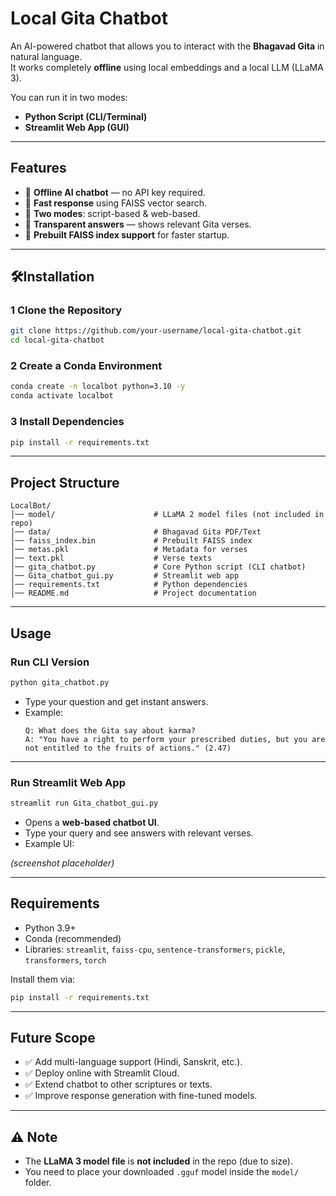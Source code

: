 
# Local Gita Chatbot  

An AI-powered chatbot that allows you to interact with the **Bhagavad Gita** in natural language.  
It works completely **offline** using local embeddings and a local LLM (LLaMA 3).  

You can run it in two modes:  
- **Python Script (CLI/Terminal)**  
- **Streamlit Web App (GUI)**  

---

##  Features
- 🔹 **Offline AI chatbot** — no API key required.  
- 🔹 **Fast response** using FAISS vector search.  
- 🔹 **Two modes**: script-based & web-based.  
- 🔹 **Transparent answers** — shows relevant Gita verses.  
- 🔹 **Prebuilt FAISS index support** for faster startup.  

---

## 🛠Installation

### 1️ Clone the Repository
```bash
git clone https://github.com/your-username/local-gita-chatbot.git
cd local-gita-chatbot
```

### 2️ Create a Conda Environment
```bash
conda create -n localbot python=3.10 -y
conda activate localbot
```

### 3️ Install Dependencies
```bash
pip install -r requirements.txt
```

---

##  Project Structure
```
LocalBot/
│── model/                      # LLaMA 2 model files (not included in repo)
│── data/                       # Bhagavad Gita PDF/Text
│── faiss_index.bin             # Prebuilt FAISS index
│── metas.pkl                   # Metadata for verses
│── text.pkl                    # Verse texts
│── gita_chatbot.py             # Core Python script (CLI chatbot)
│── Gita_chatbot_gui.py         # Streamlit web app
│── requirements.txt            # Python dependencies
│── README.md                   # Project documentation
```

---

##  Usage

###  Run CLI Version
```bash
python gita_chatbot.py
```
- Type your question and get instant answers.  
- Example:  
  ```
  Q: What does the Gita say about karma?
  A: "You have a right to perform your prescribed duties, but you are not entitled to the fruits of actions." (2.47)
  ```

---

###  Run Streamlit Web App
```bash
streamlit run Gita_chatbot_gui.py
```
- Opens a **web-based chatbot UI**.  
- Type your query and see answers with relevant verses.  
- Example UI:  

*(screenshot placeholder)*  

---

##  Requirements
- Python 3.9+  
- Conda (recommended)  
- Libraries: `streamlit`, `faiss-cpu`, `sentence-transformers`, `pickle`, `transformers`, `torch`  

Install them via:
```bash
pip install -r requirements.txt
```

---

##  Future Scope
- ✅ Add multi-language support (Hindi, Sanskrit, etc.).  
- ✅ Deploy online with Streamlit Cloud.  
- ✅ Extend chatbot to other scriptures or texts.  
- ✅ Improve response generation with fine-tuned models.  

---

## ⚠ Note
- The **LLaMA 3 model file** is **not included** in the repo (due to size).  
- You need to place your downloaded `.gguf` model inside the `model/` folder.  
